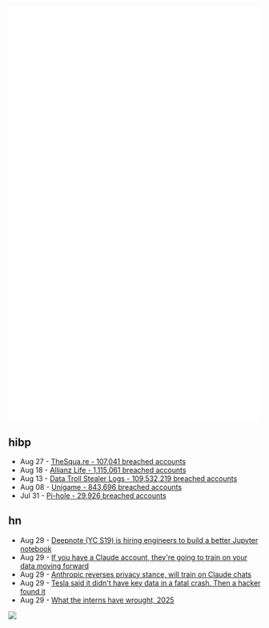 ![Metrics](https://raw.githubusercontent.com/phixion/phixion/master/metrics.svg)

## hibp

<!--
for https://github.com/phixion/phixion/blob/main/.github/workflows/feeds.yml
-->
<!--START_SECTION:haveibeenpwnd-->
- Aug 27 - [TheSqua.re - 107,041 breached accounts](https://haveibeenpwned.com/Breach/TheSquare)
- Aug 18 - [Allianz Life - 1,115,061 breached accounts](https://haveibeenpwned.com/Breach/AllianzLife)
- Aug 13 - [Data Troll Stealer Logs - 109,532,219 breached accounts](https://haveibeenpwned.com/Breach/DataTrollStealerLogs)
- Aug 08 - [Unigame - 843,696 breached accounts](https://haveibeenpwned.com/Breach/Unigame)
- Jul 31 - [Pi-hole - 29,926 breached accounts](https://haveibeenpwned.com/Breach/ThePi-Hole)
<!--END_SECTION:haveibeenpwnd-->

## hn

<!--
for https://github.com/phixion/phixion/blob/main/.github/workflows/feeds.yml
-->
<!--START_SECTION:hn-->
- Aug 29 - [Deepnote (YC S19) is hiring engineers to build a better Jupyter notebook](https://deepnote.com/join-us)
- Aug 29 - [If you have a Claude account, they're going to train on your data moving forward](https://old.reddit.com/r/LocalLLaMA/comments/1n2ubjx/if_you_have_a_claude_personal_account_they_are/)
- Aug 29 - [Anthropic reverses privacy stance, will train on Claude chats](https://www.perplexity.ai/page/anthropic-reverses-privacy-sta-xH4KWU9nS3KH4Aj9F12dvQ)
- Aug 29 - [Tesla said it didn't have key data in a fatal crash. Then a hacker found it](https://www.washingtonpost.com/technology/2025/08/29/tesla-autopilot-crashes-evidence-testimony-wrongful-death/)
- Aug 29 - [What the interns have wrought, 2025](https://blog.janestreet.com/wrought-2025/)
<!--END_SECTION:hn-->

<!--
for https://yhype.me
-->
![](https://hit.yhype.me/github/profile?user_id=13013670)
